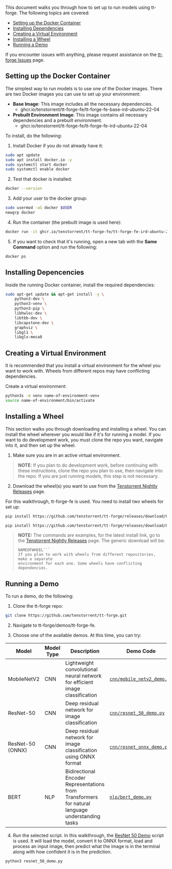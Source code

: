 This document walks you through how to set up to run models using tt-forge. The following topics are covered:

* [Setting up the Docker Container](#setting-up-the-docker-container)
* [Installing Dependencies](#installing-depencencies)
* [Creating a Virtual Environment](#creating-a-virtual-environment)
* [Installing a Wheel](#installing-a-wheel)
* [Running a Demo](#running-a-demo)

If you encounter issues with anything, please request assistance on the [tt-forge Issues](https://github.com/tenstorrent/tt-forge/issues) page.

## Setting up the Docker Container

The simplest way to run models is to use one of the Docker images. There are two Docker images you can use to set up your environment:

* **Base Image**: This image includes all the necessary dependencies.
    * ghcr.io/tenstorrent/tt-forge-fe/tt-forge-fe-base-ird-ubuntu-22-04
* **Prebuilt Environment Image**: This image contains all necessary dependencies and a prebuilt environment.
    * ghcr.io/tenstorrent/tt-forge-fe/tt-forge-fe-ird-ubuntu-22-04

To install, do the following:

1. Install Docker if you do not already have it:

```bash
sudo apt update
sudo apt install docker.io -y
sudo systemctl start docker
sudo systemctl enable docker
```

2. Test that docker is installed:

```bash
docker --version
```

3. Add your user to the docker group:

```bash
sudo usermod -aG docker $USER
newgrp docker
```

4. Run the container (the prebuilt image is used here):

```bash
docker run -it ghcr.io/tenstorrent/tt-forge-fe/tt-forge-fe-ird-ubuntu-22-04
```

5. If you want to check that it's running, open a new tab with the **Same Command** option and run the following:

```bash
docker ps
```

## Installing Depencencies

Inside the running Docker container, install the required dependencies:

```bash
sudo apt-get update && apt-get install -y \
    python3-dev \
    python3-venv \
    python3-pip \
    libhwloc-dev \
    libtbb-dev \
    libcapstone-dev \
    graphviz \
    libgl1 \
    libglx-mesa0
```

## Creating a Virtual Environment
It is recommended that you install a virtual environment for the wheel you want to work with. Wheels from different repos may have conflicting dependencies.

Create a virtual environment:

```bash
python3s -m venv name-of-environment-venv
source name-of-environment/bin/activate
```

## Installing a Wheel
This section walks you through downloading and installing a wheel. You can install the wheel wherever you would like if it's for running a model. If you want to do development work, you must clone the repo you want, navigate into it, and then set up the wheel.

1. Make sure you are in an active virtual environment.

> **NOTE**: If you plan to do development work, before continuing with these instructions, clone the repo you plan to use, then navigate into the repo. If you are just running models, this step is not necessary.

2. Download the wheel(s) you want to use from the [Tenstorrent Nightly Releases](https://github.com/tenstorrent/tt-forge/releases) page.

For this walkthrough, tt-forge-fe is used. You need to install two wheels for set up:

```bash
pip install https://github.com/tenstorrent/tt-forge/releases/download/0.1.0.dev20250422214451/forge-0.1.0.dev20250422214451-cp310-cp310-linux_x86_64.whl
```

```bash
pip install https://github.com/tenstorrent/tt-forge/releases/download/0.1.0.dev20250422214451/tvm-0.1.0.dev20250422214451-cp310-cp310-linux_x86_64.whl
```

> **NOTE:** The commands are examples, for the latest install link, go to the
> [Tenstorrent Nightly Releases](https://github.com/tenstorrent/tt-forge/releases)
> page. The generic download will be:
> ```https://github.com/tenstorrent/tt-forge/releases/download/0.1.0.devDATE/
> NAMEOFWHEEL```
> If you plan to work with wheels from different repositories, make a separate
> environment for each one. Some wheels have conflicting dependencies.

## Running a Demo

To run a demo, do the following:

1. Clone the tt-forge repo:

```bash
git clone https://github.com/tenstorrent/tt-forge.git
```

2. Navigate to tt-forge/demos/tt-forge-fe.

3. Choose one of the available demos. At this time, you can try:

| Model | Model Type | Description | Demo Code |
|-------|------------|-------------|------------|
| MobileNetV2 | CNN | Lightweight convolutional neural network for efficient image classification | [`cnn/mobile_netv2_demo.py`](cnn/mobile_netv2_demo.py) |
| ResNet-50 | CNN | Deep residual network for image classification | [`cnn/resnet_50_demo.py`](cnn/resnet_50_demo.py) |
| ResNet-50 (ONNX) | CNN | Deep residual network for image classification using ONNX format | [`cnn/resnet_onnx_demo.py`](cnn/resnet_onnx_demo.py) |
| BERT | NLP | Bidirectional Encoder Representations from Transformers for natural language understanding tasks | [`nlp/bert_demo.py`](nlp/bert_demo.py) |

4. Run the selected script. In this walkthrough, the [ResNet 50 Demo](https://github.com/tenstorrent/tt-forge/blob/main/demos/tt-forge-fe/cnn/resnet_50_demo.py) script is used. It will load the model, convert it to ONNX format, load and process an input image, then predict what the image is in the terminal along with how confident it is in the prediction.

```bash
python3 resnet_50_demo.py
```
